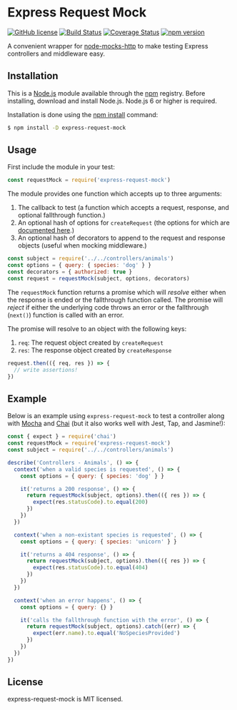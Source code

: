 # Express Request Mock

[![GitHub license](https://img.shields.io/badge/license-MIT-blue.svg)](https://github.com/i-like-robots/express-request-mock/blob/master/LICENSE)
[![Build Status](https://travis-ci.org/i-like-robots/express-request-mock.svg?branch=master)](https://travis-ci.org/i-like-robots/express-request-mock) [![Coverage Status](https://coveralls.io/repos/github/i-like-robots/express-request-mock/badge.svg?branch=master)](https://coveralls.io/github/i-like-robots/express-request-mock) [![npm version](https://img.shields.io/npm/v/express-request-mock.svg?style=flat)](https://www.npmjs.com/package/express-request-mock)

A convenient wrapper for [node-mocks-http][1] to make testing Express controllers and middleware easy.

## Installation

This is a [Node.js][node] module available through the [npm][npm] registry. Before installing, download and install Node.js. Node.js 6 or higher is required.

Installation is done using the [npm install][install] command:

```sh
$ npm install -D express-request-mock
```

[node]: https://nodejs.org/en/
[npm]: https://www.npmjs.com/
[install]: https://docs.npmjs.com/getting-started/installing-npm-packages-locally

## Usage

First include the module in your test:

```js
const requestMock = require('express-request-mock')
```

The module provides one function which accepts up to three arguments:

1. The callback to test (a function which accepts a request, response, and optional fallthrough function.)
2. An optional hash of options for `createRequest` (the options for which are [documented here][2].)
3. An optional hash of decorators to append to the request and response objects (useful when mocking middleware.)

```js
const subject = require('../../controllers/animals')
const options = { query: { species: 'dog' } }
const decorators = { authorized: true }
const request = requestMock(subject, options, decorators)
```

The `requestMock` function returns a promise which will _resolve_ either when the response is ended or the fallthrough function called. The promise will _reject_ if either the underlying code throws an error or the fallthrough (`next()`) function is called with an error.

The promise will resolve to an object with the following keys:

1. `req`: The request object created by `createRequest`
2. `res`: The response object created by `createResponse`

```js
request.then(({ req, res }) => {
  // write assertions!
})
```

## Example

Below is an example using `express-request-mock` to test a controller along with [Mocha][4] and [Chai][5] (but it also works well with Jest, Tap, and Jasmine!):

```js
const { expect } = require('chai')
const requestMock = require('express-request-mock')
const subject = require('../../controllers/animals')

describe('Controllers - Animals', () => {
  context('when a valid species is requested', () => {
    const options = { query: { species: 'dog' } }

    it('returns a 200 response', () => {
      return requestMock(subject, options).then(({ res }) => {
        expect(res.statusCode).to.equal(200)
      })
    })
  })

  context('when a non-existant species is requested', () => {
    const options = { query: { species: 'unicorn' } }

    it('returns a 404 response', () => {
      return requestMock(subject, options).then(({ res }) => {
        expect(res.statusCode).to.equal(404)
      })
    })
  })

  context('when an error happens', () => {
    const options = { query: {} }

    it('calls the fallthrough function with the error', () => {
      return requestMock(subject, options).catch((err) => {
        expect(err.name).to.equal('NoSpeciesProvided')
      })
    })
  })
})
```

## License

express-request-mock is MIT licensed.

[1]: https://github.com/howardabrams/node-mocks-http
[2]: https://github.com/howardabrams/node-mocks-http#createrequest
[3]: http://sinonjs.org/
[4]: https://mochajs.org/
[5]: http://chaijs.com/
